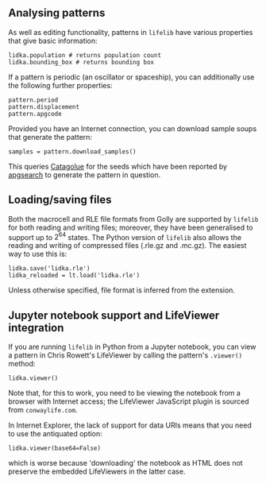 
Analysing patterns
------------------

As well as editing functionality, patterns in `lifelib` have various
properties that give basic information:

    lidka.population # returns population count
    lidka.bounding_box # returns bounding box

If a pattern is periodic (an oscillator or spaceship), you can additionally
use the following further properties:

    pattern.period
    pattern.displacement
    pattern.apgcode

Provided you have an Internet connection, you can download sample soups
that generate the pattern:

    samples = pattern.download_samples()

This queries [Catagolue](https://catagolue.appspot.com/home) for the seeds
which have been reported by [apgsearch](https://gitlab.com/apgoucher/apgmera)
to generate the pattern in question.

Loading/saving files
--------------------

Both the macrocell and RLE file formats from Golly are supported by `lifelib`
for both reading and writing files; moreover, they have been generalised to
support up to $`2^{64}`$ states. The Python version of `lifelib` also allows
the reading and writing of compressed files (.rle.gz and .mc.gz). The easiest
way to use this is:

    lidka.save('lidka.rle')
    lidka_reloaded = lt.load('lidka.rle')

Unless otherwise specified, file format is inferred from the extension.

Jupyter notebook support and LifeViewer integration
---------------------------------------------------

If you are running `lifelib` in Python from a Jupyter notebook, you can view
a pattern in Chris Rowett's LifeViewer by calling the pattern's `.viewer()`
method:

    lidka.viewer()

Note that, for this to work, you need to be viewing the notebook from a
browser with Internet access; the LifeViewer JavaScript plugin is sourced
from `conwaylife.com`.

In Internet Explorer, the lack of support for data URIs means that you need
to use the antiquated option:

    lidka.viewer(base64=False)

which is worse because 'downloading' the notebook as HTML does not preserve
the embedded LifeViewers in the latter case.
